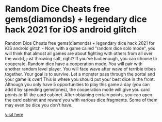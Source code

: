 # Random Dice Cheats free gems(diamonds) + legendary dice hack 2021 for iOS android glitch

Random Dice Cheats free gems(diamonds) + legendary dice hack 2021 for iOS android glitch - Now, with a game called "random dice solo mode", you will think that almost all games are about fighting with others from all over the world, just throwing salt, right? If you've had enough, you can choose to cooperate. Random dice have a cooperation mode. You will pair with another random level player. You will face wave after wave of terrible tribes together. Your goal is to survive. Let a monster pass through the portal and your game is over! This is where you should put your best dice in the front. Although you only have 5 opportunities to play this game a day (you can add it by spending gemstones), the cooperation mode will give you card points to fill the card cabinet. After obtaining certain points, you can open the card cabinet and reward you with various dice fragments. Some of them may even be dice you don't have.

<a href="https://yintamod.xyz/random-dice/">visit here</a>
















